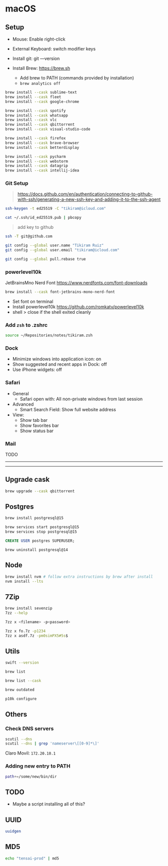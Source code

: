 # macOS

## Setup

+ Mouse: Enable right-click
+ External Keyboard: switch modifier keys


+ Install git: git —version
+ Install Brew: https://brew.sh
  * Add brew to PATH (commands provided by installation)
  * `brew analytics off`

```bash
brew install --cask sublime-text
brew install --cask fleet
brew install --cask google-chrome
```

```bash
brew install --cask spotify
brew install --cask whatsapp
brew install --cask vlc
brew install --cask qbittorrent
brew install --cask visual-studio-code
```

```bash
brew install --cask firefox
brew install --cask brave-browser
brew install --cask betterdisplay
```

```bash
brew install --cask pycharm
brew install --cask webstorm
brew install --cask datagrip
brew install --cask intellij-idea
```

### Git Setup

> https://docs.github.com/en/authentication/connecting-to-github-with-ssh/generating-a-new-ssh-key-and-adding-it-to-the-ssh-agent

```bash
ssh-keygen -t ed25519 -C "tikiram@icloud.com"
```
```bash
cat ~/.ssh/id_ed25519.pub | pbcopy
```

> add key to github

```bash
ssh -T git@github.com
```

```bash
git config --global user.name "Tikiram Ruiz"
git config --global user.email "tikiram@icloud.com"
```

```bash
git config --global pull.rebase true
```

### powerlevel10k

JetBrainsMno Nerd Font
https://www.nerdfonts.com/font-downloads

```bash
brew install --cask font-jetbrains-mono-nerd-font
```

* Set font on terminal
* Install powerlevel10k https://github.com/romkatv/powerlevel10k
* shell > close if the shell exited cleanly

### Add `zsh` to .zshrc

```bash
source ~/Repositories/notes/tikiram.zsh
```

### Dock

+ Minimize windows into application icon: on
+ Show suggested and recent apps in Dock: off
+ Use iPhone widgets: off

### Safari

+ General
    - Safari open with: All non-private windows from last session
+ Advanced
    - Smart Search Field: Show full website address
+ View:
    - Show tab bar
    - Show favorites bar
    - Show status bar

### Mail

TODO

---

---


## Upgrade cask

```bash
brew upgrade --cask qbittorrent
```

## Postgres

```bash
brew install postgresql@15

brew services start postgresql@15
brew services stop postgresql@15
```

```sql
CREATE USER postgres SUPERUSER;
```

```
brew uninstall postgresql@14
```

## Node

```bash
brew install nvm # follow extra instructions by brew after install
nvm install --lts
```

## 7Zip

```bash
brew install sevenzip
7zz --help
```

```bash
7zz x <filename> -p<password>
```

```bash
7zz x fo.7z -p1234
7zz x asdf.7z -pm0simPX5#5s$
```

## Utils

```bash
swift --version
```

```bash
brew list
```

```bash
brew list --cask
```

```bash
brew outdated
```

```bash
p10k configure
```

## Others

### Check DNS servers

```bash
scutil --dns
scutil --dns | grep 'nameserver\[[0-9]*\]'
```

Claro Movil: `172.20.10.1`


### Adding new entry to PATH

```bash
path+=/some/new/bin/dir
```

## TODO

- Maybe a script installing all of this?

## UUID

```bash
uuidgen
```

## MD5

```bash
echo "tensai-prod" | md5
```